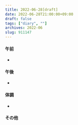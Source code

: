```yaml
---
title: 2022-06-28[draft]
date: 2022-06-28T21:00:00+09:00
draft: false
tags: ["diary", ""]
archives: 2022-06
slug: 911147
---
```

#### 午前
- 
#### 午後
- 
#### 体調
- 
#### その他